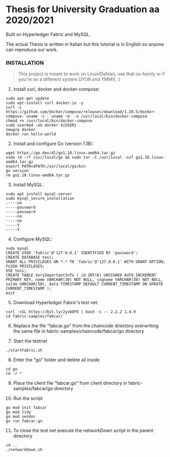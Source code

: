 # Thesis for University Graduation aa 2020/2021

Built on Hyperledger Fabric and MySQL.

The actual Thesis is written in Italian but this tutorial is in English so anyone can reproduce our work.

### INSTALLATION
> This project is meant to work on Linux/Debian, use that os-family or if you're on a different system DYOR and YMMV, :)

1. Install curl, docker and docker-compose:
```
sudo apt-get update
sudo apt-install curl docker.io -y
curl -L https://github.com/docker/compose/releases/download/1.28.5/docker-compose-`uname -s`-`uname -m` -o /usr/local/bin/docker-compose
chmod +x /usr/local/bin/docker-compose
sudo usermod -aG docker ${USER}
newgrp docker
docker run hello-world
```

2. Install and configure Go (version 1.18):
```
wget https://go.dev/dl/go1.18.linux-amd64.tar.gz
sudo rm -rf /usr/local/go && sudo tar -C /usr/local -xzf go1.18.linux-amd64.tar.gz
export PATH=$PATH:/usr/local/go/bin
go version
rm go1.18.linux-amd64.tar.gz
```

3. Install MySQL:
```
sudo apt install mysql-server
sudo mysql_secure_installation
-----no
-----password
-----password
-----no
-----no
-----Y
-----Y
```

4. Configure MySQL:
```
sudo mysql
CREATE USER 'fabric'@'127.0.0.1' IDENTIFIED BY 'password';
CREATE DATABASE tesi;
GRANT ALL PRIVILEGES ON *.* TO 'fabric'@'127.0.0.1' WITH GRANT OPTION;
FLUSH PRIVILEGES;
USE tesi;
CREATE TABLE VeryImportantInfo ( id INT(6) UNSIGNED AUTO_INCREMENT PRIMARY KEY, nome VARCHAR(30) NOT NULL, cognome VARCHAR(30) NOT NULL, saldo VARCHAR(50), data TIMESTAMP DEFAULT CURRENT_TIMESTAMP ON UPDATE CURRENT_TIMESTAMP );
exit
```

5. Download Hyperledger Fabric's test net:
```
curl -sSL https://bit.ly/2ysbOFE | bash -s -- 2.2.2 1.4.9
cd fabric-samples/fabcar/
```

6. Replace the file "fabcar.go" from the chaincode directory overwriting the same file in fabric-samples/chaincode/fabcar/go directory

7. Start the testnet
```
./startFabric.sh
```

8. Enter the "go" folder and delete all inside
```
cd go
rm -r *
```

9. Place the client file “fabcar.go” from client directory in fabric-samples/fabcar/go directory

10. Run the script
```
go mod init fabcar
go mod tidy
go mod vendor
go run fabcar.go
```

11. To close the test net execute the networkDown script in the parent directory
```
cd ..
./networkDown.sh
```
